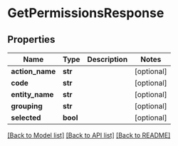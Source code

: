 # GetPermissionsResponse

## Properties
Name | Type | Description | Notes
------------ | ------------- | ------------- | -------------
**action_name** | **str** |  | [optional] 
**code** | **str** |  | [optional] 
**entity_name** | **str** |  | [optional] 
**grouping** | **str** |  | [optional] 
**selected** | **bool** |  | [optional] 

[[Back to Model list]](../README.md#documentation-for-models) [[Back to API list]](../README.md#documentation-for-api-endpoints) [[Back to README]](../README.md)

